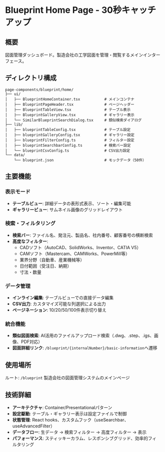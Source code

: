 # Blueprint Home Page - 30秒キャッチアップ

## 概要

図面管理ダッシュボード。製造会社の工学図面を管理・閲覧するメインインターフェース。

## ディレクトリ構成

```
page-components/blueprint/home/
├── ui/
│   ├── BlueprintHomeContainer.tsx           # メインコンテナ
│   ├── BlueprintPageHeader.tsx              # ページヘッダー
│   ├── BlueprintTableView.tsx               # テーブル表示
│   ├── BlueprintGalleryView.tsx             # ギャラリー表示
│   └── SimilarBlueprintSearchDialog.tsx     # 類似検索ダイアログ
├── lib/
│   ├── blueprintTableConfig.tsx             # テーブル設定
│   ├── blueprintGalleryConfig.tsx           # ギャラリー設定
│   ├── blueprintFilterConfig.ts             # フィルター設定
│   ├── blueprintSearchbarConfig.ts          # 検索バー設定
│   └── blueprintCsvConfig.ts                # CSV出力設定
└── data/
    └── blueprint.json                       # モックデータ（50件）
```

## 主要機能

### 表示モード

- **テーブルビュー**: 詳細データの表形式表示、ソート・編集可能
- **ギャラリービュー**: サムネイル画像のグリッドレイアウト

### 検索・フィルタリング

- **検索バー**: ファイル名、発注元、製品名、社内番号、顧客番号の横断検索
- **高度なフィルター**:
  - CADソフト（AutoCAD、SolidWorks、Inventor、CATIA V5）
  - CAMソフト（Mastercam、CAMWorks、PowerMill等）
  - 業界分野（自動車、産業機械等）
  - 日付範囲（受注日、納期）
  - 寸法・数量

### データ管理

- **インライン編集**: テーブルビューでの直接データ編集
- **CSV出力**: カスタマイズ可能な列選択による出力
- **ページネーション**: 10/20/50/100件表示切り替え

### 統合機能

- **類似図面検索**: AI活用のファイルアップロード検索（.dwg、.step、.igs、画像、PDF対応）
- **図面詳細リンク**: `/blueprint/{internalNumber}/basic-information`へ遷移

## 使用場所

ルート: `/blueprint`
製造会社の図面管理システムのメインページ

## 技術詳細

- **アーキテクチャ**: Container/Presentationalパターン
- **設定駆動**: テーブル・ギャラリー表示は設定ファイルで制御
- **状態管理**: React hooks、カスタムフック（useSearchbar、useAdvancedFilter）
- **データフロー**: 生データ → 検索フィルター → 高度フィルター → 表示
- **パフォーマンス**: スティッキーカラム、レスポンシブグリッド、効率的フィルタリング

